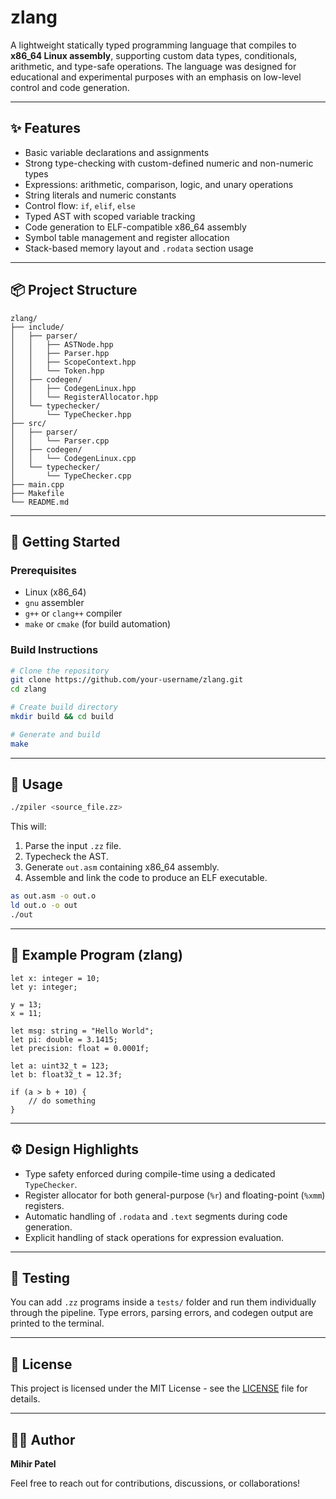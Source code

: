 # zlang

A lightweight statically typed programming language that compiles to **x86_64 Linux assembly**, supporting custom data types, conditionals, arithmetic, and type-safe operations. The language was designed for educational and experimental purposes with an emphasis on low-level control and code generation.

---

## ✨ Features

- Basic variable declarations and assignments
- Strong type-checking with custom-defined numeric and non-numeric types
- Expressions: arithmetic, comparison, logic, and unary operations
- String literals and numeric constants
- Control flow: `if`, `elif`, `else`
- Typed AST with scoped variable tracking
- Code generation to ELF-compatible x86_64 assembly
- Symbol table management and register allocation
- Stack-based memory layout and `.rodata` section usage

---

## 📦 Project Structure

```
zlang/
├── include/
│   ├── parser/
│   │   ├── ASTNode.hpp
│   │   ├── Parser.hpp
│   │   ├── ScopeContext.hpp
│   │   └── Token.hpp
│   ├── codegen/
│   │   ├── CodegenLinux.hpp
│   │   └── RegisterAllocator.hpp
│   └── typechecker/
│       └── TypeChecker.hpp
├── src/
│   ├── parser/
│   │   └── Parser.cpp
│   ├── codegen/
│   │   └── CodegenLinux.cpp
│   └── typechecker/
│       └── TypeChecker.cpp
├── main.cpp
├── Makefile
└── README.md
```

---

## 🚀 Getting Started

### Prerequisites

- Linux (x86_64)
- `gnu` assembler
- `g++` or `clang++` compiler
- `make` or `cmake` (for build automation)

### Build Instructions

```bash
# Clone the repository
git clone https://github.com/your-username/zlang.git
cd zlang

# Create build directory
mkdir build && cd build

# Generate and build
make
```

---

## 🔧 Usage

```bash
./zpiler <source_file.zz>
```

This will:

1. Parse the input `.zz` file.
2. Typecheck the AST.
3. Generate `out.asm` containing x86_64 assembly.
4. Assemble and link the code to produce an ELF executable.

```bash
as out.asm -o out.o
ld out.o -o out
./out
```

---

## 🧠 Example Program (zlang)

```zlang
let x: integer = 10;
let y: integer;

y = 13;
x = 11;

let msg: string = "Hello World";
let pi: double = 3.1415;
let precision: float = 0.0001f;

let a: uint32_t = 123;
let b: float32_t = 12.3f;

if (a > b + 10) {
    // do something
}
```

---

## ⚙️ Design Highlights

- Type safety enforced during compile-time using a dedicated `TypeChecker`.
- Register allocator for both general-purpose (`%r`) and floating-point (`%xmm`) registers.
- Automatic handling of `.rodata` and `.text` segments during code generation.
- Explicit handling of stack operations for expression evaluation.

---

## 🧪 Testing

You can add `.zz` programs inside a `tests/` folder and run them individually through the pipeline. Type errors, parsing errors, and codegen output are printed to the terminal.

---

## 📜 License

This project is licensed under the MIT License - see the [LICENSE](LICENSE) file for details.

---

## 👨‍💻 Author

**Mihir Patel**

Feel free to reach out for contributions, discussions, or collaborations!

